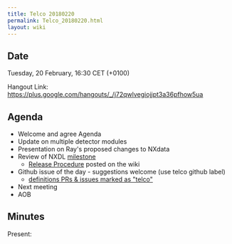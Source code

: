 ```yaml
---
title: Telco 20180220
permalink: Telco_20180220.html
layout: wiki
---
```


Date
----

Tuesday, 20 February, 16:30 CET (+0100)

<!-- end of autogeneration -->

Hangout Link:
<https://plus.google.com/hangouts/_/j72qwlvegiojjpt3a36pfhow5ua>


Agenda
------

-   Welcome and agree Agenda
-   Update on multiple detector modules
-   Presentation on Ray's proposed changes to NXdata
-   Review of NXDL [milestone](https://github.com/nexusformat/definitions/milestones)
    - [Release Procedure](https://github.com/nexusformat/definitions/wiki/Release-Procedure) posted on the wiki
-   Github issue of the day - suggestions welcome (use telco github label)
    - [definitions PRs & issues marked as "telco"](https://github.com/nexusformat/definitions/labels/telco)
-   Next meeting
-   AOB

Minutes
-------

Present:

